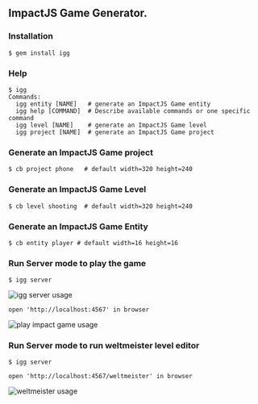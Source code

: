 ## ImpactJS Game Generator.


### Installation

    $ gem install igg 

### Help

    $ igg 
	Commands:
	  igg entity [NAME]   # generate an ImpactJS Game entity
	  igg help [COMMAND]  # Describe available commands or one specific command
	  igg level [NAME]    # generate an ImpactJS Game level
	  igg project [NAME]  # generate an ImpactJS Game project

### Generate an ImpactJS Game project

    $ cb project phone   # default width=320 height=240     	  

### Generate an ImpactJS Game Level

    $ cb level shooting  # default width=320 height=240  

### Generate an ImpactJS Game Entity

    $ cb entity player # default width=16 height=16 

### Run Server mode to play the game

    $ igg server  
![igg server usage](https://raw.github.com/eiffelqiu/igg/master/doc/screen1.png)

	open 'http://localhost:4567' in browser
![play impact game usage](https://raw.github.com/eiffelqiu/igg/master/doc/screen3.png)

### Run Server mode to run weltmeister level editor

    $ igg server 

    open 'http://localhost:4567/weltmeister' in browser

![weltmeister usage](https://raw.github.com/eiffelqiu/igg/master/doc/screen2.png)    

